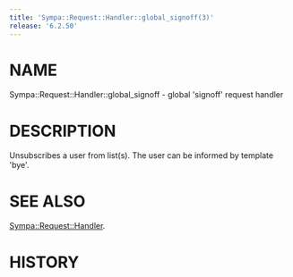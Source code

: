 ```yaml
---
title: 'Sympa::Request::Handler::global_signoff(3)'
release: '6.2.50'
---
```


# NAME

Sympa::Request::Handler::global\_signoff - global 'signoff' request handler

# DESCRIPTION

Unsubscribes a user from list(s).
The user can be informed by template 'bye'.

# SEE ALSO

[Sympa::Request::Handler](./Sympa-Request-Handler.3.md).

# HISTORY
